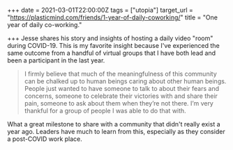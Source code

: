 +++
date = 2021-03-01T22:00:00Z
tags = ["utopia"]
target_url = "https://plasticmind.com/friends/1-year-of-daily-coworking/"
title = "One year of daily co-working."

+++
Jesse shares his story and insights of hosting a daily video "room" during COVID-19. This is my favorite insight because I've experienced the same outcome from a handful of virtual groups that I have both lead and been a participant in the last year.

> I firmly believe that much of the meaningfulness of this community can be chalked up to human beings caring about other human beings. People just wanted to have someone to talk to about their fears and concerns, someone to celebrate their victories with and share their pain, someone to ask about them when they’re not there. I’m very thankful for a group of people I was able to do that with.

What a great milestone to share with a community that didn't really exist a year ago. Leaders have much to learn from this, especially as they consider a post-COVID work place.